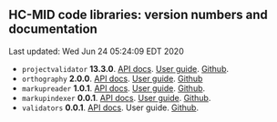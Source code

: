 ## HC-MID code libraries: version numbers and documentation

Last updated: Wed Jun 24 05:24:09 EDT 2020


- `projectvalidator` **13.3.0**. [API docs](projectvalidator/api/edu/holycross/shot/mid/validator/index.html).   [User guide](https://hcmid.github.io/projectvalidator/). [Github](https://github.com/hcmid/projectvalidator).
- `orthography` **2.0.0**. [API docs](orthography/api/edu/holycross/shot/mid/orthography/index.html).  [User guide](https://hcmid.github.io/orthography/). [Github](https://github.com/hcmid/orthography)
- `markupreader` **1.0.1**. [API docs](markupreader/api/edu/holycross/shot/mid/markupreader/index.html). [User guide](https://hcmid.github.io/markupreader/).  [Github](https://github.com/hcmid/markupreader).
- `markupindexer`  **0.0.1**. [API docs](markupindexer/api/edu/holycross/shot/mid/markupindexer/index.html). [User guide](https://hcmid.github.io/markupindexer/).  [Github](https://github.com/hcmid/markupindexer).
- `validators` **0.0.1**.  [API docs](valdiators/api/edu/holycross/shot/mid/validators/index.html). User guide. [Github](https://github.com/hcmid/validators).